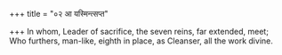 +++
title = "०२ आ यस्मिन्त्सप्त"

+++
In whom, Leader of sacrifice, the seven reins, far extended, meet;  
     Who furthers, man-like, eighth in place, as Cleanser, all the work divine.